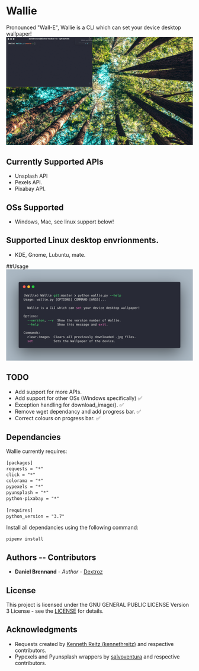 # Wallie
Pronounced "Wall-E", Wallie is a CLI which can set your device desktop wallpaper!
![Wallie Demo](Wallie_Demo.gif)

## Currently Supported APIs
* Unsplash API
* Pexels API.
* Pixabay API.

## OSs Supported
* Windows, Mac, see linux support below!

## Supported Linux desktop envrionments.
* KDE, Gnome, Lubuntu, mate.

##Usage
![Wallie help](Wallie_help.png)

## TODO
* Add support for more APIs.
* Add support for other OSs (Windows specifically) ✅
* Exception handling for download_image(). ✅
* Remove wget dependancy and add progress bar. ✅
* Correct colours on progress bar. ✅

## Dependancies
Wallie currently requires:
```
[packages]
requests = "*"
click = "*"
colorama = "*"
pypexels = "*"
pyunsplash = "*"
python-pixabay = "*"

[requires]
python_version = "3.7"
```

Install all dependancies using the following command:
```
pipenv install
```

## Authors -- Contributors

* **Daniel Brennand** - *Author* - [Dextroz](https://github.com/Dextroz)

## License

This project is licensed under the GNU GENERAL PUBLIC LICENSE Version 3 License - see the [LICENSE](LICENSE) for details.

## Acknowledgments

* Requests created by [Kenneth Reitz (kennethreitz)](https://github.com/kennethreitz) and respective contributors.
* Pypexels and Pyunsplash wrappers by [salvoventura](https://github.com/salvoventura) and respective contributors.

